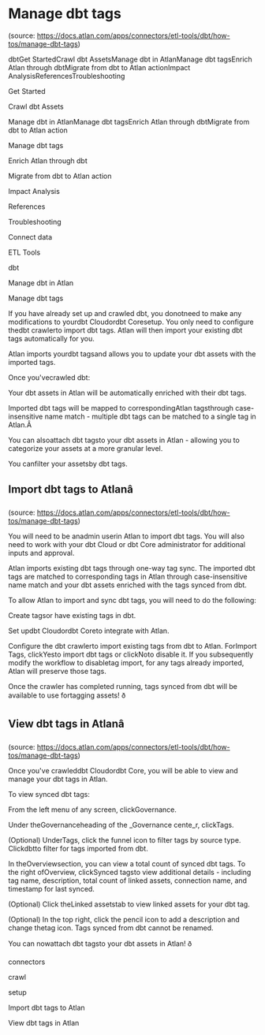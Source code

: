 # Manage dbt tags
(source: https://docs.atlan.com/apps/connectors/etl-tools/dbt/how-tos/manage-dbt-tags)

dbtGet StartedCrawl dbt AssetsManage dbt in AtlanManage dbt tagsEnrich Atlan through dbtMigrate from dbt to Atlan actionImpact AnalysisReferencesTroubleshooting

Get Started

Crawl dbt Assets

Manage dbt in AtlanManage dbt tagsEnrich Atlan through dbtMigrate from dbt to Atlan action

Manage dbt tags

Enrich Atlan through dbt

Migrate from dbt to Atlan action

Impact Analysis

References

Troubleshooting

Connect data

ETL Tools

dbt

Manage dbt in Atlan

Manage dbt tags

If you have already set up and crawled dbt, you donotneed to make any modifications to yourdbt Cloudordbt Coresetup. You only need to configure thedbt crawlerto import dbt tags. Atlan will then import your existing dbt tags automatically for you.

Atlan imports yourdbt tagsand allows you to update your dbt assets with the imported tags.

Once you'vecrawled dbt:

Your dbt assets in Atlan will be automatically enriched with their dbt tags.

Imported dbt tags will be mapped to correspondingAtlan tagsthrough case-insensitive name match   -  multiple dbt tags can be matched to a single tag in Atlan.Â

You can alsoattach dbt tagsto your dbt assets in Atlan   -  allowing you to categorize your assets at a more granular level.

You canfilter your assetsby dbt tags.



## Import dbt tags to Atlanâ
(source: https://docs.atlan.com/apps/connectors/etl-tools/dbt/how-tos/manage-dbt-tags)

You will need to be anadmin userin Atlan to import dbt tags. You will also need to work with your dbt Cloud or dbt Core administrator for additional inputs and approval.

Atlan imports existing dbt tags through one-way tag sync. The imported dbt tags are matched to corresponding tags in Atlan through case-insensitive name match and your dbt assets enriched with the tags synced from dbt.

To allow Atlan to import and sync dbt tags, you will need to do the following:

Create tagsor have existing tags in dbt.

Set updbt Cloudordbt Coreto integrate with Atlan.

Configure the dbt crawlerto import existing tags from dbt to Atlan. ForImport Tags, clickYesto import dbt tags or clickNoto disable it. If you subsequently modify the workflow to disabletag import, for any tags already imported, Atlan will preserve those tags.

Once the crawler has completed running, tags synced from dbt will be available to use fortagging assets! ð



## View dbt tags in Atlanâ
(source: https://docs.atlan.com/apps/connectors/etl-tools/dbt/how-tos/manage-dbt-tags)

Once you've crawleddbt Cloudordbt Core, you will be able to view and manage your dbt tags in Atlan.

To view synced dbt tags:

From the left menu of any screen, clickGovernance.

Under theGovernanceheading of the _Governance cente_r, clickTags.

(Optional) UnderTags, click the funnel icon to filter tags by source type. Clickdbtto filter for tags imported from dbt.

In theOverviewsection, you can view a total count of synced dbt tags. To the right ofOverview, clickSynced tagsto view additional details   -  including tag name, description, total count of linked assets, connection name, and timestamp for last synced.

(Optional) Click theLinked assetstab to view linked assets for your dbt tag.

(Optional) In the top right, click the pencil icon to add a description and change thetag icon. Tags synced from dbt cannot be renamed.

You can nowattach dbt tagsto your dbt assets in Atlan! ð

connectors

crawl

setup

Import dbt tags to Atlan

View dbt tags in Atlan
